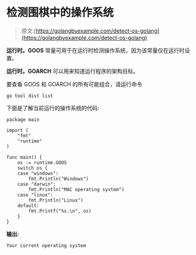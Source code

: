 # 检测围棋中的操作系统

> 原文:[https://golangbyexample.com/detect-os-golang](https://golangbyexample.com/detect-os-golang)

**运行时。GOOS** 常量可用于在运行时检测操作系统，因为该常量仅在运行时设置。

**运行时。GOARCH** 可以用来知道运行程序的架构目标。

要查看 GOOS 和 GOARCH 的所有可能组合，请运行命令

```
go tool dist list
```

下面是了解当前运行的操作系统的代码:

```
package main

import (
    "fmt"
    "runtime"
)

func main() {
    os := runtime.GOOS
    switch os {
    case "windows":
        fmt.Println("Windows")
    case "darwin":
        fmt.Println("MAC operating system")
    case "linux":
        fmt.Println("Linux")
    default:
        fmt.Printf("%s.\n", os)
    }
}
```

**输出:**

```
Your current operating system
```